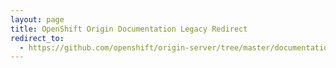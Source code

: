 ```yaml
---
layout: page
title: OpenShift Origin Documentation Legacy Redirect
redirect_to:
  - https://github.com/openshift/origin-server/tree/master/documentation/oo_build_environment_guide.adoc
---
```

